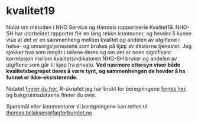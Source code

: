 # kvalitet19

Notat om metoden i NHO Service og Handels rapportserie Kvalitet19. NHO-SH har utarbeidet rapporter for en lang rekke kommuner, og hevder å kunne vise at det er en sammenheng mellom kvalitet og andelen av utgiftene i helse- og omsorgstjenestene som brukes på kjøp av eksterne tjenester. Jeg sjekker hva som inngår i tallene deres og om det er noen signifikant korrelasjon mellom kvalitetsindikatoren NHO-SH bruker og andelen av utgiftene som går til kjøp fra private. **Ved nærmere ettersyn viser både kvalitetsbegrepet deres å være tynt, og sammenhengen de hevder å ha funnet er ikke-eksisterende.**

Notatet [finner du her](https://github.com/Fagforbundet/kvalitet19/blob/master/Kvalitet-til-stryk.pdf), R-skriptet jeg har brukt for beregningene [finnes her](https://github.com/Fagforbundet/kvalitet19/blob/master/Kvalitet%20til%20stryk.Rmd), og bakgrunnsdataene finner du over.

Spørsmål eller kommentarer til beregningene kan rettes til thomas.tallaksen@fagforbundet.no 
